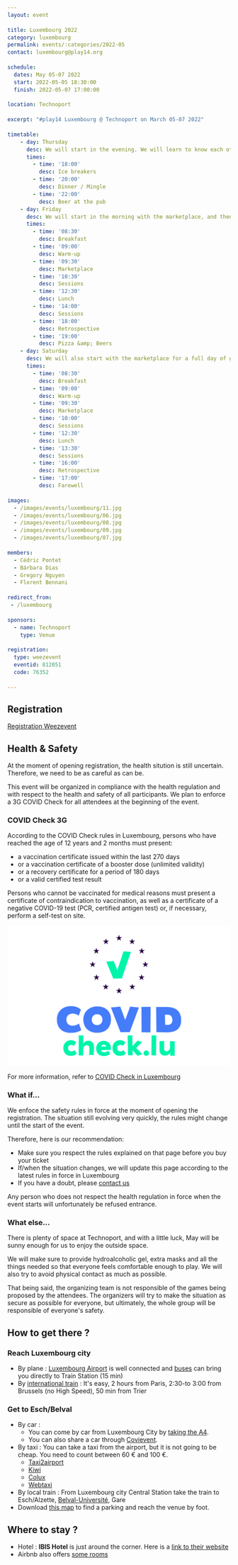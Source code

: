 ```yaml
---
layout: event

title: Luxembourg 2022
category: luxembourg
permalink: events/:categories/2022-05
contact: luxembourg@play14.org

schedule:
  dates: May 05-07 2022
  start: 2022-05-05 18:30:00
  finish: 2022-05-07 17:00:00

location: Technoport

excerpt: "#play14 Luxembourg @ Technoport on March 05-07 2022"

timetable:
    - day: Thursday
      desc: We will start in the evening. We will learn to know each other and share a nice dinner all together.
      times:
        - time: '18:00'
          desc: Ice breakers
        - time: '20:00'
          desc: Dinner / Mingle
        - time: '22:00'
          desc: Beer at the pub
    - day: Friday
      desc: We will start in the morning with the marketplace, and then we will play games all day long.
      times:
        - time: '08:30'
          desc: Breakfast
        - time: '09:00'
          desc: Warm-up
        - time: '09:30'
          desc: Marketplace
        - time: '10:30'
          desc: Sessions
        - time: '12:30'
          desc: Lunch
        - time: '14:00'
          desc: Sessions
        - time: '18:00'
          desc: Retrospective
        - time: '19:00'
          desc: Pizza &amp; Beers
    - day: Saturday
      desc: We will also start with the marketplace for a full day of games. Whoever needs to catch a plane can leave earlier.
      times:
        - time: '08:30'
          desc: Breakfast
        - time: '09:00'
          desc: Warm-up
        - time: '09:30'
          desc: Marketplace
        - time: '10:00'
          desc: Sessions
        - time: '12:30'
          desc: Lunch
        - time: '13:30'
          desc: Sessions
        - time: '16:00'
          desc: Retrospective
        - time: '17:00'
          desc: Farewell

images:
  - /images/events/luxembourg/11.jpg
  - /images/events/luxembourg/06.jpg
  - /images/events/luxembourg/08.jpg
  - /images/events/luxembourg/09.jpg
  - /images/events/luxembourg/07.jpg

members:
  - Cédric Pontet
  - Bárbara Dias
  - Gregory Nguyen
  - Florent Bennani

redirect_from:
 - /luxembourg

sponsors:
  - name: Technoport
    type: Venue

registration: 
  type: weezevent
  eventid: 812051
  code: 76352 

---
```


## Registration

<a id="register"></a>

<a title="Registration"
   href="https://weezevent.com/?c=sys_widget"
   class="weezevent-widget-integration"
   data-src="https://widget.weezevent.com/ticket/E812051/?code=76352&locale=en-GB&width_auto=1&color_primary=ff5200"
   data-width="650"
   data-height="600"
   data-id="812051"
   data-resize="1"
   data-width_auto="1"
   data-noscroll="0"
   data-use-container="yes"
   data-type="neo"
   target="_blank">Registration Weezevent</a>
<script type="text/javascript" src="https://widget.weezevent.com/weez.js"></script>

## Health & Safety

At the moment of opening registration, the health sitution is still uncertain. Therefore, we need to be as careful as can be.

This event will be organized in compliance with the health regulation and with respect to the health and safety of all participants. We plan to enforce a 3G COVID Check for all attendees at the beginning of the event.

### COVID Check 3G

According to the COVID Check rules in Luxembourg, persons who have reached the age of 12 years and 2 months must present:

* a vaccination certificate issued within the last 270 days
* or a vaccination certificate of a booster dose (unlimited validity)
* or a recovery certificate for a period of 180 days
* or a valid certified test result

Persons who cannot be vaccinated for medical reasons must present a certificate of contraindication to vaccination, as well as a certificate of a negative COVID-19 test (PCR, certified antigen test) or, if necessary, perform a self-test on site.

![COVID Check](/images/events/luxembourg/COVIDCheck.png)

For more information, refer to [COVID Check in Luxembourg](https://covid19.public.lu/en/covidcheck.html)

### What if...

We enfoce the safety rules in force at the moment of opening the registration. The situation still evolving very quickly, the rules might change until the start of the event.

Therefore, here is our recommendation:

* Make sure you respect the rules explained on that page before you buy your ticket
* If/when the situation changes, we will update this page according to the latest rules in force in Luxembourg
* If you have a doubt, please [contact us](mailto:luxembourg@play14.org)


Any person who does not respect the health regulation in force when the event starts will unfortunately be refused entrance.

### What else...

There is plenty of space at Technoport, and with a little luck, May will be sunny enough for us to enjoy the outside space.

We will make sure to provide hydroalcoholic gel, extra masks and all the things needed so that everyone feels comfortable enough to play. We will also try to avoid physical contact as much as possible. 

That being said, the organizing team is not responsible of the games being proposed by the attendees. The organizers will try to make the situation as secure as possible for everyone, but ultimately, the whole group will be responsible of everyone's safety. 


## How to get there ?

### Reach Luxembourg city 
 * <i class='fa fa-plane fa-2x fa-fw'></i>
   By plane : [Luxembourg Airport](https://www.lux-airport.lu/) is well connected and [buses](http://www.vdl.lu/autobus_ligne16.html) can bring you directly to Train Station (15 min) 
 * <i class='fa fa-train fa-2x fa-fw'></i>
   By [international train](http://www.cfl.lu/espaces/voyageurs/en/billets-et-abonnements/billets-internationaux) : It's easy, 2 hours from Paris, 2:30-to 3:00 from Brussels (no High Speed), 50 min from Trier 

### Get to Esch/Belval 
  * <i class='fa fa-automobile fa-2x fa-fw'></i>
    By car : 
    * You can come by car from Luxembourg City by [taking the A4](https://www.google.lu/maps/dir/''/TECHNOPORT+SA+%E2%80%93+BELVAL,+Avenue+des+Hauts-Fourneaux,+Esch-sur-Alzette/@49.5515498,5.9620006,12z/data=!3m1!4b1!4m12!4m11!1m3!2m2!1d6.1172444!2d49.5998931!1m5!1m1!1s0x47eacad49ef04f7d:0x8599a1646a7921b9!2m2!1d5.9491669!2d49.5024377!3e0).
    * You can also share a car through [Covievent](https://www.covievent.org/covoiturage/play14/f6ce8e69c30b951ecb53dce1465f9846).
  * <i class='fa fa-taxi fa-2x fa-fw'></i>
    By taxi : You can take a taxi from the airport, but it is not going to be cheap. You need to count between 60 € and 100 €.
    * [Taxi2airport](https://www.taxi2airport.com)
    * [Kiwi](https://kiwitaxi.com/Luxembourg/to/Esch-sur-Alzette)
    * [Colux](http://www.colux.lu/)
    * [Webtaxi](https://www.webtaxi.lu/)
  * <i class='fa fa-subway fa-2x fa-fw'></i>
     By local train : From Luxembourg city Central Station take the train to Esch/Alzette, [Belval-Université](http://www.cfl.lu/espaces/voyageurs/en/gares-et-services/nos-gares/belval-universit%C3%A9), Gare 
  * <i class='fa fa-map fa-2x fa-fw'></i>
    Download [this map](http://www.technoport.lu/online/www/function/accessmap/54/contentContainer/236/4365/ENG/AccessMapEsch2016_visitors.pdf) to find a parking and reach the venue by foot.
  
<div class='two spacing'></div>
  
## Where to stay ?

* <i class='fa fa-hotel fa-2x fa-fw'></i>
  Hotel : **IBIS Hotel** is just around the corner. 
  Here is a [link to their website](http://www.ibis.com/gb/hotel-7071-ibis-esch-belval/index.shtml)
* <i class='fa fa-globe fa-2x fa-fw'></i>
  Airbnb also offers [some rooms](https://www.airbnb.com/s/Belval--Esch~sur~Alzette--Luxembourg?guests=1&adults=1&children=0&infants=0&place_id=ChIJpygLQys1lUcRXDbg1jsK758&checkin=03%2F23%2F2017&checkout=03%2F25%2F2017&source=bb&page=1&allow_override%5B%5D=&ne_lat=49.52023719137509&ne_lng=5.986106374065116&sw_lat=49.477525649778855&sw_lng=5.923621632854179&zoom=14&search_by_map=true&ss_id=r4n1bpzj&s_tag=pxTV1cYO)
  
<div class='two spacing'></div>